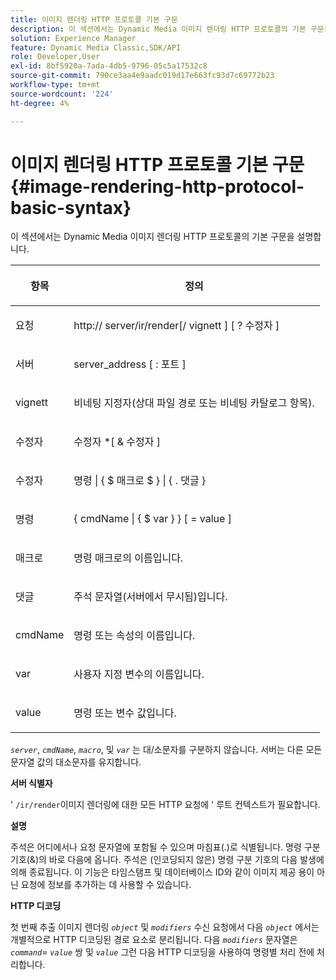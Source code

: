 ```yaml
---
title: 이미지 렌더링 HTTP 프로토콜 기본 구문
description: 이 섹션에서는 Dynamic Media 이미지 렌더링 HTTP 프로토콜의 기본 구문을 설명합니다.
solution: Experience Manager
feature: Dynamic Media Classic,SDK/API
role: Developer,User
exl-id: 8bf5920a-7ada-4db5-9796-05c5a17532c8
source-git-commit: 790ce3aa4e9aadc019d17e663fc93d7c69772b23
workflow-type: tm+mt
source-wordcount: '224'
ht-degree: 4%

---
```


# 이미지 렌더링 HTTP 프로토콜 기본 구문{#image-rendering-http-protocol-basic-syntax}

이 섹션에서는 Dynamic Media 이미지 렌더링 HTTP 프로토콜의 기본 구문을 설명합니다.

<table id="table_0A7D7207EE6D4B08B62BE8620EBE0B25"> 
 <thead> 
  <tr> 
   <th colname="col1" class="entry"> <p>항목 </p> </th> 
   <th colname="col2" class="entry"> <p>정의 </p> </th> 
  </tr> 
 </thead>
 <tbody> 
  <tr> 
   <td colname="col1"> <p><span class="varname"> 요청</span> </p> </td> 
   <td colname="col2"> <p>http://<span class="varname"> server</span>/ir/render[/<span class="varname"> vignett</span> ] [ ?<span class="varname"> 수정자</span> ] </p> </td> 
  </tr> 
  <tr> 
   <td colname="col1"> <p><span class="varname"> 서버 </span> </p> </td> 
   <td colname="col2"> <p><span class="varname"> server_address</span> [ :<span class="varname"> 포트</span> ] </p> </td> 
  </tr> 
  <tr> 
   <td colname="col1"> <p><span class="varname"> vignett </span> </p> </td> 
   <td colname="col2"> <p>비네팅 지정자(상대 파일 경로 또는 비네팅 카탈로그 항목). </p> </td> 
  </tr> 
  <tr> 
   <td colname="col1"> <p><span class="varname"> 수정자 </span> </p> </td> 
   <td colname="col2"> <p><span class="varname"> 수정자</span> *[ &amp; <span class="varname"> 수정자</span> ] </p> </td> 
  </tr> 
  <tr> 
   <td colname="col1"> <p><span class="varname"> 수정자 </span> </p> </td> 
   <td colname="col2"> <p><span class="varname"> 명령</span> | { $ <span class="varname"> 매크로</span> $ } | { .<span class="varname"> 댓글</span> } </p> </td> 
  </tr> 
  <tr> 
   <td colname="col1"> <p><span class="varname"> 명령 </span> </p> </td> 
   <td colname="col2"> <p>{ <span class="varname"> cmdName</span> | { $<span class="varname"> var</span> } } [ = <span class="varname"> value</span> ] </p> </td> 
  </tr> 
  <tr> 
   <td colname="col1"> <p><span class="varname"> 매크로 </span> </p> </td> 
   <td colname="col2"> <p>명령 매크로의 이름입니다. </p> </td> 
  </tr> 
  <tr> 
   <td colname="col1"> <p><span class="varname"> 댓글 </span> </p> </td> 
   <td colname="col2"> <p>주석 문자열(서버에서 무시됨)입니다. </p> </td> 
  </tr> 
  <tr> 
   <td colname="col1"> <p><span class="varname"> cmdName </span> </p> </td> 
   <td colname="col2"> <p>명령 또는 속성의 이름입니다. </p> </td> 
  </tr> 
  <tr> 
   <td colname="col1"> <p><span class="varname"> var </span> </p> </td> 
   <td colname="col2"> <p>사용자 지정 변수의 이름입니다. </p> </td> 
  </tr> 
  <tr> 
   <td colname="col1"> <p><span class="varname"> value </span> </p> </td> 
   <td colname="col2"> <p>명령 또는 변수 값입니다. </p> </td> 
  </tr> 
 </tbody> 
</table>

*`server`*, *`cmdName`*, *`macro`*, 및 *`var`* 는 대/소문자를 구분하지 않습니다. 서버는 다른 모든 문자열 값의 대소문자를 유지합니다.

**서버 식별자**

&#39; `/ir/render`이미지 렌더링에 대한 모든 HTTP 요청에 &#39; 루트 컨텍스트가 필요합니다.

**설명**

주석은 어디에서나 요청 문자열에 포함될 수 있으며 마침표(.)로 식별됩니다. 명령 구분 기호(&amp;)의 바로 다음에 옵니다. 주석은 (인코딩되지 않은) 명령 구분 기호의 다음 발생에 의해 종료됩니다. 이 기능은 타임스탬프 및 데이터베이스 ID와 같이 이미지 제공 용이 아닌 요청에 정보를 추가하는 데 사용할 수 있습니다.

**HTTP 디코딩**

첫 번째 추출 이미지 렌더링 *`object`* 및 *`modifiers`* 수신 요청에서 다음 *`object`* 에서는 개별적으로 HTTP 디코딩된 경로 요소로 분리됩니다. 다음 *`modifiers`* 문자열은 *`command`*= *`value`* 쌍 및 *`value`* 그런 다음 HTTP 디코딩을 사용하여 명령별 처리 전에 처리합니다.
